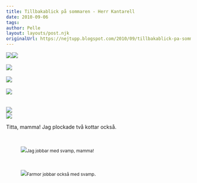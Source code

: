 ```yaml
---
title: Tillbakablick på sommaren - Herr Kantarell
date: 2010-09-06
tags: 	
author: Pelle
layout: layouts/post.njk
originalUrl: https://nejtupp.blogspot.com/2010/09/tillbakablick-pa-sommaren-herr.html
---
```


<img src="../../../../img/Svampplockning-_MG_3440.jpg"><img src="../../../../img/Svampplockning-_MG_3415.jpg"><br><br><img src="../../../../img/Svampplockning-_MG_3420.jpg"><br><br><img src="../../../../img/Svampplockning-_MG_3429.jpg"><br><br><img src="../../../../img/Svampplockning-_MG_3436.jpg"><br><br><br><img src="../../../../img/Svampplockning-_MG_3499.jpg"><br><img src="../../../../img/Kring+Pyrtet-_MG_4150.jpg">
	<figcaption>Titta, mamma! Jag plockade två kottar också.</figcaption>
</figure><br>

<figure>
	<img src="../../../../img/Svampplockning-_MG_3524.jpg"><span style="font-size:85%;">Jag jobbar med svamp, mamma!</figcaption>
</figure><br>

<figure>
	<img src="../../../../img/Svampplockning-_MG_3533.jpg"><span style="font-size:85%;">Farmor jobbar också med svamp</span>.<br></div>
